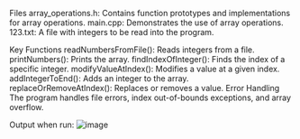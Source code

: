 Files
array_operations.h: Contains function prototypes and implementations for array operations.
main.cpp: Demonstrates the use of array operations.
123.txt: A file with integers to be read into the program.

Key Functions
readNumbersFromFile(): Reads integers from a file.
printNumbers(): Prints the array.
findIndexOfInteger(): Finds the index of a specific integer.
modifyValueAtIndex(): Modifies a value at a given index.
addIntegerToEnd(): Adds an integer to the array.
replaceOrRemoveAtIndex(): Replaces or removes a value.
Error Handling
The program handles file errors, index out-of-bounds exceptions, and array overflow.


Output when run:
![image](https://github.com/user-attachments/assets/a59266cd-ae26-4473-b3f4-98d6fd3f90fc)
